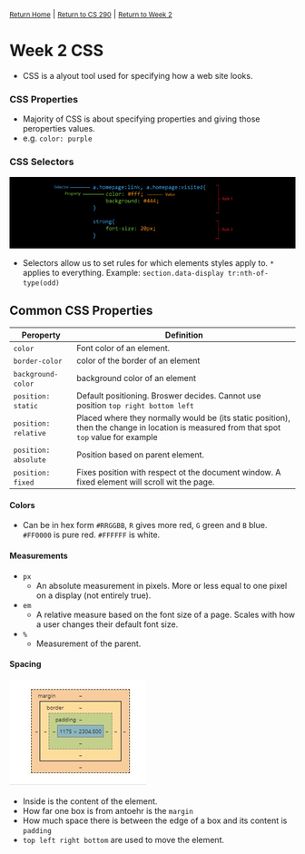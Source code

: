 <small>[Return Home](../../README.md)</small> | <small>[Return to CS 290](index.md)</small> | <small>[Return to Week 2](week2.md)</small>

# Week 2 CSS

- CSS is a alyout tool used for specifying how a web site looks.

### CSS Properties

- Majority of CSS is about specifying properties and giving those peroperties values.
- e.g. `color: purple`

### CSS Selectors

<img src="./../../images/css-diagram.gif">

- Selectors allow us to set rules for which elements styles apply to. `*` applies to everything. Example: `section.data-display tr:nth-of-type(odd)`

## Common CSS Properties

| Peroperty | Definition                |
| --------- | ------------------------- |
| `color`     | Font color of an element.  |
| `border-color` | color of the border of an element|
| `background-color` | background color of an element |
| `position: static` | Default positioning. Broswer decides. Cannot use position `top right bottom left` |
| `position: relative` | Placed where they normally would be (its static position), then the change in location is measured from that spot `top` value for example |
| `position: absolute` | Position based on parent element. |
| `position: fixed` | Fixes position with respect ot the document window. A fixed element will scroll wit the page. 

#### Colors
* Can be in hex form `#RRGGBB`, `R` gives more red, `G` green and `B` blue. `#FF0000` is pure red. `#FFFFFF` is white. 

#### Measurements
* `px`
  * An absolute measurement in pixels. More or less equal to one pixel on a display (not entirely true).
* `em`
  * A relative measure based on the font size of a page. Scales with how a user changes their default font size. 
* `%`
  * Measurement of the parent. 

#### Spacing

<img src="./../../images/box_css.jpg">

* Inside is the content of the element. 
* How far one box is from antoehr is the `margin`
* How much space there is between the edge of a box and its content is `padding`
* `top left right bottom` are used to move the element. 
